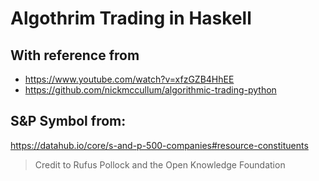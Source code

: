 # Algothrim Trading in Haskell

## With reference from

- https://www.youtube.com/watch?v=xfzGZB4HhEE
- https://github.com/nickmccullum/algorithmic-trading-python

## S&P Symbol from:

https://datahub.io/core/s-and-p-500-companies#resource-constituents
> Credit to Rufus Pollock and the Open Knowledge Foundation